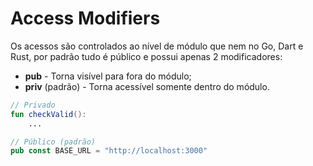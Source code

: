 # Access Modifiers

Os acessos são controlados ao nível de módulo que nem no Go, Dart e Rust, por padrão tudo é público e possui apenas 2 modificadores:

* **pub** - Torna visível para fora do módulo;
* **priv** (padrão) - Torna acessível somente dentro do módulo.

```kotlin
// Privado
fun checkValid():
    ...
```

```rust
// Público (padrão)
pub const BASE_URL = "http://localhost:3000"
```
